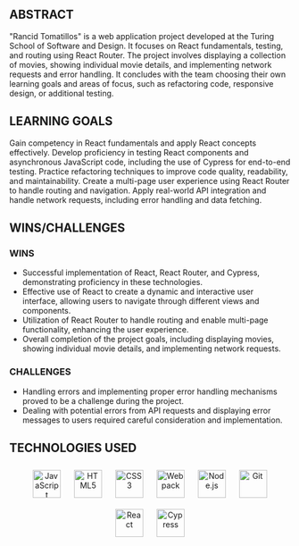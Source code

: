 ## ABSTRACT
"Rancid Tomatillos" is a web application project developed at the Turing School of Software and Design. It focuses on React fundamentals, testing, and routing using React Router. The project involves displaying a collection of movies, showing individual movie details, and implementing network requests and error handling. It concludes with the team choosing their own learning goals and areas of focus, such as refactoring code, responsive design, or additional testing.

## LEARNING GOALS
Gain competency in React fundamentals and apply React concepts effectively.
Develop proficiency in testing React components and asynchronous JavaScript code, including the use of Cypress for end-to-end testing.
Practice refactoring techniques to improve code quality, readability, and maintainability.
Create a multi-page user experience using React Router to handle routing and navigation.
Apply real-world API integration and handle network requests, including error handling and data fetching.

## WINS/CHALLENGES 
### WINS
- Successful implementation of React, React Router, and Cypress, demonstrating proficiency in these technologies.
- Effective use of React to create a dynamic and interactive user interface, allowing users to navigate through different views and components.
- Utilization of React Router to handle routing and enable multi-page functionality, enhancing the user experience.
- Overall completion of the project goals, including displaying movies, showing individual movie details, and implementing network requests.

### CHALLENGES
- Handling errors and implementing proper error handling mechanisms proved to be a challenge during the project.
- Dealing with potential errors from API requests and displaying error messages to users required careful consideration and implementation.

## TECHNOLOGIES USED 
<div align="center">  
<a href="https://www.javascript.com/" target="_blank"><img style="margin: 10px" src="https://profilinator.rishav.dev/skills-assets/javascript-original.svg" alt="JavaScript" height="50" /></a>  
<a href="https://en.wikipedia.org/wiki/HTML5" target="_blank"><img style="margin: 10px" src="https://profilinator.rishav.dev/skills-assets/html5-original-wordmark.svg" alt="HTML5" height="50" /></a>  
<a href="https://www.w3schools.com/css/" target="_blank"><img style="margin: 10px" src="https://profilinator.rishav.dev/skills-assets/css3-original-wordmark.svg" alt="CSS3" height="50" /></a>  
<a href="https://webpack.js.org/" target="_blank"><img style="margin: 10px" src="https://profilinator.rishav.dev/skills-assets/webpack-original.svg" alt="Webpack" height="50" /></a>  
<a href="https://nodejs.org/" target="_blank"><img style="margin: 10px" src="https://profilinator.rishav.dev/skills-assets/nodejs-original-wordmark.svg" alt="Node.js" height="50" /></a>  
<a href="https://github.com/" target="_blank"><img style="margin: 10px" src="https://profilinator.rishav.dev/skills-assets/git-scm-icon.svg" alt="Git" height="50" /></a>  
<a href="https://react.dev/" target="_blank"><img style="margin: 10px" src="https://profilinator.rishav.dev/skills-assets/react-original-wordmark.svg" alt="React" height="50" /></a>  
<a href="https://docs.cypress.io/guides/overview/why-cypress" target="_blank"><img style="margin: 10px" src="https://encrypted-tbn0.gstatic.com/images?q=tbn:ANd9GcQoXfntUBC8eXPGA7V8dQp74I5Xofeze3tnRua5hKQkd0ofyH0cy5mJm3_Y-zPhHO2ty9k&usqp=CAU" alt="Cypress" height="50" /></a>  
</div>

</td><td valign="top" width="33%">





